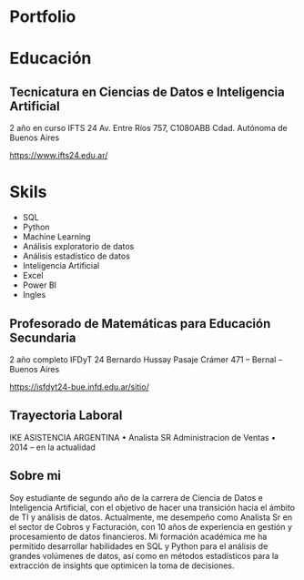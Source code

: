 # Portfolio

# Educación 

## Tecnicatura en Ciencias de Datos e Inteligencia Artificial
2 año en curso
IFTS 24
Av. Entre Ríos 757, C1080ABB 
Cdad. Autónoma de Buenos Aires

https://www.ifts24.edu.ar/ 

# Skils
- SQL
- Python
- Machine Learning
- Análisis exploratorio de datos
- Análisis estadístico de datos
- Inteligencia Artificial
- Excel
- Power BI
- Ingles 


## Profesorado de Matemáticas para Educación Secundaria
2 año completo
IFDyT  24 Bernardo Hussay
Pasaje Crámer 471 –
Bernal – Buenos Aires

https://isfdyt24-bue.infd.edu.ar/sitio/ 

## Trayectoria Laboral
IKE ASISTENCIA ARGENTINA
•	Analista SR Administracion de Ventas
•	2014 – en la actualidad


## Sobre mi
Soy estudiante de segundo año de la carrera de Ciencia de Datos e Inteligencia Artificial, con el objetivo de hacer una transición hacia el ámbito de TI y análisis de datos. 
Actualmente, me desempeño como Analista Sr en el sector de Cobros y Facturación, con 10 años de experiencia en gestión y procesamiento de datos financieros. 
Mi formación académica me ha permitido desarrollar habilidades en SQL y Python para el análisis de grandes volúmenes de datos, así como en métodos estadísticos para la extracción de insights que optimicen la toma de decisiones.

